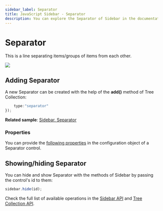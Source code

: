 ```yaml
---
sidebar_label: Separator
title: JavaScript Sidebar - Separator 
description: You can explore the Separator of Sidebar in the documentation of the DHTMLX JavaScript UI library. Browse developer guides and API reference, try out code examples and live demos, and download a free 30-day evaluation version of DHTMLX Suite.
---
```


# Separator

This is a line separating items/groups of items from each other.

![](../assets/sidebar/separator.png)

## Adding Separator

A new Separator can be created with the help of the **add()** method of Tree Collection:

```javascript
	type:"separator"
});
```

**Related sample**: [Sidebar. Separator](https://snippet.dhtmlx.com/aq2l1z5n)

### Properties

You can provide the [following properties](sidebar/api/api_separator_properties.md) in the configuration object of a Separator control.

## Showing/hiding Separator

You can hide and show Separator with the methods of Sidebar by passing the control's id to them:

```javascript
sidebar.hide(id);
```

Check the full list of available operations in the [Sidebar API](sidebar/api/api_overview.md) and [Tree Collection API](tree_collection.md).
